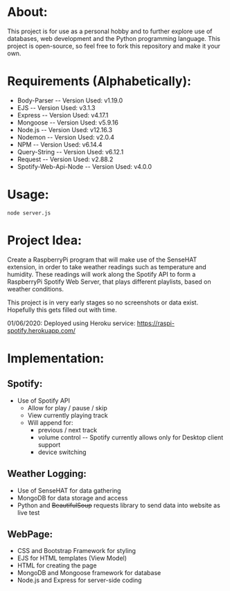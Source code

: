 # About:
This project is for use as a personal hobby and to further explore use of databases, web development and the Python programming language. This project is open-source, so feel free to fork this repository and make it your own.

# Requirements (Alphabetically):
* Body-Parser -- Version Used: v1.19.0
* EJS -- Version Used: v3.1.3
* Express -- Version Used: v4.17.1
* Mongoose -- Version Used: v5.9.16
* Node.js -- Version Used: v12.16.3
* Nodemon -- Version Used: v2.0.4
* NPM -- Version Used: v6.14.4
* Query-String -- Version Used: v6.12.1
* Request -- Version Used: v2.88.2
* Spotify-Web-Api-Node -- Version Used: v4.0.0

# Usage:
```node server.js```

# Project Idea:
Create a RaspberryPi program that will make use of the SenseHAT extension, in order to take weather readings such as temperature and humidity. These readings will work along the Spotify API to form a RaspberryPi Spotify Web Server, that plays different playlists, based on weather conditions.

This project is in very early stages so no screenshots or data exist. Hopefully this gets filled out with time.

01/06/2020: Deployed using Heroku service: https://raspi-spotify.herokuapp.com/

# Implementation:
## Spotify:
* Use of Spotify API
  * Allow for play / pause / skip
  * View currently playing track
  * Will append for:
    * previous / next track
    * volume control -- Spotify currently allows only for Desktop client support
    * device switching

## Weather Logging:
* Use of SenseHAT for data gathering
* MongoDB for data storage and access
* Python and <strike>BeautifulSoup</strike> requests library to send data into website as live test

## WebPage:
* CSS and Bootstrap Framework for styling
* EJS for HTML templates (View Model)
* HTML for creating the page
* MongoDB and Mongoose framework for database
* Node.js and Express for server-side coding